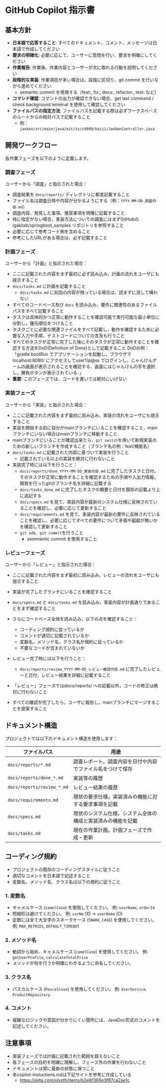 # GitHub Copilot 指示書

## 基本方針

- **日本語で応答すること**: すべてのドキュメント、コメント、メッセージは日本語で作成してください
- **要求の明確化**: 必要に応じて、ユーザーに質問を行い、要求を明確にしてください
- **作業報告**: 作業後、作業内容とユーザーが次に取れる行動を説明してください
- **段階的な実装**: 作業項目が多い場合は、段階に区切り、git commit を行いながら進めてください
  - semantic commit を使用する（feat:, fix:, docs:, refactor:, test: など）
- **コマンド確認**: コマンドの出力が確認できない場合、get last command / check background terminal を使用して確認してください
- **ファイルパスの指定方法**: ファイルパスを記載する際は必ずワークスペースのルートからの相対パスで記載すること
  - 例：`janken/src/main/java/oit/is/z9999/kaizi/JankenController.java`

## 開発ワークフロー

各作業フェーズを以下のように定義します。

### 調査フェーズ

ユーザーから「調査」と指示された場合：

- 調査結果を `docs/reports/` ディレクトリに都度記載すること
- ファイル名は調査日時や内容が分かるようにする（例：`YYYY-MM-DD_調査内容.md`）
- 調査内容、発見した事項、推奨事項を明確に記載すること
- 特に指定がない場合，実装方法についての調査にはまずGitHubの igakilab/springboot_samples リポジトリを参照すること
- 必要に応じて参考コード例を含めること
- 参考にしたURLがある場合は、必ず記載すること

### 計画フェーズ

ユーザーから「計画」と指示された場合：

- ここに記載された内容をまず最初に必ず読み込み，計画の流れをユーザにも提示すること
- `docs/tasks.md` に計画を記載すること
  - `docs/tasks.md` に前回の内容が残っている場合は、読まずに消して構わない
- すべてのコードベース及び `docs` を読み込み、要件に関連性のあるファイルパスをすべて記載すること
- タスクは具体的かつ正常に動作することを確認可能で実行可能な最小単位に分割し，優先順位をつけること
- タスクごとに必要な関連ファイルをすべて記載し，動作を確認するために必要な入力や手順，テストコードについての言及も行うこと
- すべてのタスクが正常に完了した後にそのタスクが正常に動作することを確認する方法をDoD(Definition of Done)として記載すること
  DoDの例：「gradle bootRun でアプリケーションを起動し，ブラウザで localhost:8080/ にアクセスしてuser1/p@ss でログインし，じゃんけんゲームの画面が表示されることを確認する．画面にはじゃんけんの手を選択し，勝負ボタンが表示されている．」
- **重要**: このフェーズでは、コードを書いては絶対にいけない

### 実装フェーズ

ユーザーから「実装」と指示された場合：

- ここに記載された内容をまず最初に読み込み，実装の流れをユーザにも提示すること
- 実装を開始する前に自分がmainブランチにいることを確認すること．mainブランチにいない場合はmainブランチに移動すること．
- mainブランチにいることが確認出来たら，`git switch`を用いて新規実装のための新しいブランチを作成すること（ブランチ名の例：feat/機能名）
- `docs/tasks.md` に記載された内容に基づいて実装を行うこと
  - 記載されている以上の実装を絶対に行わないこと
- 実装完了時には以下を行うこと：
  - `docs/reports/done_YYYY-MM-DD_実装内容.md` に完了したタスクと日付，そのタスクが正常に動作することを確認するための手順や入出力情報，開発を行ったgitのブランチ名を詳細に記載する
  - `docs/tasks_done.md` に完了したタスクの概要と日付を既存の記載より上に追記する
  - `docs/specs.md` を見て、実装内容が最新のシステム仕様に反映されていることを確認し、必要に応じて更新すること
  - `docs/requirements.md` を見て、実装内容が最新の要件に反映されていることを確認し、必要に応じてすべての要件について矛盾や齟齬が無いかを確認して更新すること
  - `git add`、`git commit`を行うこと
    - semmantic commit を使用すること

### レビューフェーズ

ユーザーから「レビュー」と指示された場合：

- ここに記載された内容をまず最初に読み込み，レビューの流れをユーザにも提示すること
- 実装が完了したブランチにいることを確認すること
- `docs/specs.md` と `docs/tasks.md` を読み込み，実装内容が計画通りであることをまず確認すること
- さらにコードベース全体を読み込み，以下の点を確認すること：
  - コーディング規約に従っているか
  - コメントが適切に記載されているか
  - 変数名，メソッド名，クラス名が規約に従っているか
  - 不要なコードが含まれていないか
- レビュー完了時には以下を行うこと：
  - `docs/reports/review_YYYY-MM-DD_レビュー確認内容.md` に完了したレビューと日付，レビュー結果を詳細に記載すること
- 「レビュー」フェーズではdocs/reports/ への記載以外，コードの修正は絶対に行わないこと

- すべての確認が完了したら，ユーザに報告し，mainブランチにマージすることを提案すること

## ドキュメント構造

プロジェクトでは以下のドキュメント構造を使用します：

| ファイルパス | 用途 |
|------------|------|
| `docs/reports/*.md` | 調査レポート。調査内容を日付や内容でファイル名をつけて保存 |
| `docs/reports/done_*.md` | 実装等の履歴 |
| `docs/reports/review_*.md` | レビュー結果の履歴 |
| `docs/requirements.md` | 現状の要求仕様。実装済みの機能に対する要求事項を記載 |
| `docs/specs.md` | 現状のシステム仕様。システム全体の構成と実装済みの機能を記載 |
| `docs/tasks.md` | 現在の作業計画。計画フェーズで作成・更新 |

## コーディング規約

- プロジェクトの既存のコーディングスタイルに従うこと
- 適切なコメントを日本語で記述すること
- 変数名、メソッド名、クラス名は以下の規約に従うこと

### 1. 変数名

* キャメルケース (`camelCase`) を使用してください。
例: `userName`, `orderId`
* 短縮形は避けてください。
例: `usrNm` (X) -> `userName` (O)
* 定数には全て大文字のスネークケース (`SNAKE_CASE`) を使用してください。
例: `MAX_RETRIES`, `DEFAULT_TIMEOUT`

### 2. メソッド名

* 動詞から始め、キャメルケース (`camelCase`) を使用してください。
例: `getUserProfile`, `calculateTotalPrice`
* メソッドが何を行うか明確にわかるように命名してください。

### 3. クラス名

* パスカルケース (`PascalCase`) を使用してください。
例: `UserService`, `ProductRepository`

### 4. コメント

* 複雑なロジックや意図が分かりにくい箇所には、JavaDoc形式のコメントを記述してください。

## 注意事項

- 実装フェーズでは計画に記載された範囲を超えないこと
- 各フェーズの目的を明確に理解し、フェーズ外の作業を行わないこと
- ドキュメントは常に最新の状態に保つこと
- 本copilot-instuctions.mdは下記サイトを参考に作成している
  - https://qiita.com/ulxsth/items/b2e6f366e3f87ca2ae1c
